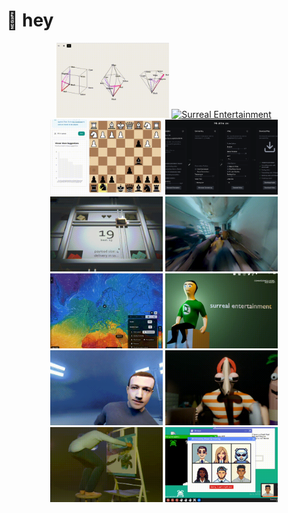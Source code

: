 <!-- Updated: Compact grid layout with 4x3 format, consistent sizing and proper image scaling -->

# 🔮 hey

<div align="center">
  <a href="https://color-space-visualizer.pages.dev/"><img src="./img/color-space.gif" style="width: 180px; height: 120px; object-fit: cover;" alt="Color Space Visualizer" /></a>
  <a href="https://youtube.com/@surrealentertainment"><img src="./img/surreal1.gif" style="width: 180px; height: 120px; object-fit: cover;" alt="Surreal Entertainment" /></a>
  <a href="https://www.chessagainsthumanity.com"><img src="./img/chessagainsthumanity.gif" style="width: 180px; height: 120px; object-fit: cover;" alt="Chess Against Humanity" /></a>
  <a href="https://github.com/sasoder/content-killer"><img src="./img/content-killer.png" style="width: 180px; height: 120px; object-fit: cover;" alt="Content Killer" /></a>
</div>

<div align="center">
  <a href="https://busisen.itch.io/overloaded"><img src="./img/overloaded.gif" style="width: 180px; height: 120px; object-fit: cover;" alt="OVERLOADED!" /></a>
  <a href="https://youtube.com/@surrealworld"><img src="./img/surreal2.gif" style="width: 180px; height: 120px; object-fit: cover;" alt="Surreal Entertainment" /></a>
  <a href="https://www.map.rebase.energy"><img src="./img/rebase.gif" style="width: 180px; height: 120px; object-fit: cover;" alt="Rebase Energy" /></a>
  <a href="https://youtube.com/@surrealentertainment"><img src="./img/surreal-site.gif" style="width: 180px; height: 120px; object-fit: cover;" alt="Surreal Entertainment" /></a>
</div>

<div align="center">
  <a href="https://"><img src="./img/mark.gif" style="width: 180px; height: 120px; object-fit: cover;" alt="Surreal Entertainment" /></a>
  <a href="https://youtube.com/@surrealentertainment"><img src="./img/surreal3.gif" style="width: 180px; height: 120px; object-fit: cover;" alt="Surreal Entertainment" /></a>
  <a href="https://youtube.com/@surrealentertainment"><img src="./img/surreal4.gif" style="width: 180px; height: 120px; object-fit: cover;" alt="Surreal Entertainment" /></a>
  <a href="https://busisen.itch.io/dont-get-summoned"><img src="./img/dont-get-summoned.gif" style="width: 180px; height: 120px; object-fit: cover;" alt="Don't Get Summoned" /></a>
</div>
